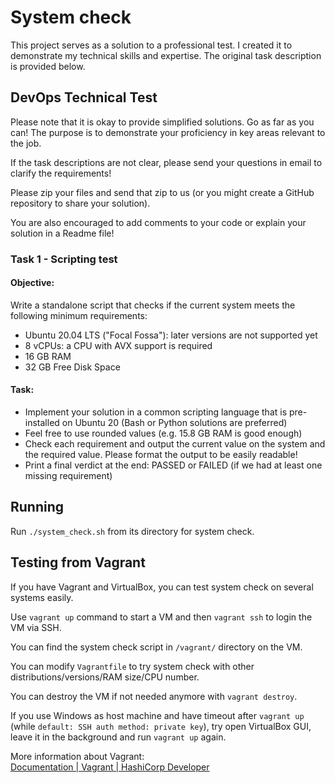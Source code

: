 # System check
This project serves as a solution to a professional test. I created it to demonstrate my technical skills and expertise. The original task description is provided below.

## DevOps Technical Test
Please note that it is okay to provide simplified solutions. Go as far as you can! The purpose is to demonstrate your proficiency in key areas relevant to the job.

If the task descriptions are not clear, please send your questions in email to clarify the requirements!

Please zip your files and send that zip to us (or you might create a GitHub repository to share your solution).

You are also encouraged to add comments to your code or explain your solution in a Readme file!

### Task 1 - Scripting test
#### Objective:
Write a standalone script that checks if the current system meets the following minimum requirements:
- Ubuntu 20.04 LTS ("Focal Fossa"): later versions are not supported yet
- 8 vCPUs: a CPU with AVX support is required
- 16 GB RAM
- 32 GB Free Disk Space

#### Task:
- Implement your solution in a common scripting language that is pre-installed on Ubuntu 20 (Bash or Python solutions are preferred)
- Feel free to use rounded values (e.g. 15.8 GB RAM is good enough)
- Check each requirement and output the current value on the system and the required value. Please format the output to be easily readable!
- Print a final verdict at the end: PASSED or FAILED (if we had at least one missing requirement)

## Running
Run ```./system_check.sh``` from its directory for system check.

## Testing from Vagrant
If you have Vagrant and VirtualBox, you can test system check on several systems easily.

Use ```vagrant up``` command to start a VM and then ```vagrant ssh``` to login the VM via SSH.

You can find the system check script in ```/vagrant/``` directory on the VM.

You can modify ```Vagrantfile``` to try system check with other distributions/versions/RAM size/CPU number.

You can destroy the VM if not needed anymore with ```vagrant destroy```.

If you use Windows as host machine and have timeout after ```vagrant up``` (while ```default: SSH auth method: private key```), try open VirtualBox GUI, leave it in the background and run ```vagrant up``` again.

More information about Vagrant:<br />
[Documentation | Vagrant | HashiCorp Developer](https://developer.hashicorp.com/vagrant/docs)
